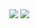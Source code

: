 <img src="https://img.shields.io/badge/Zoom%20GFX707-Samples-orange" />

<img src="https://i.imgur.com/13x22Cl.png" />
